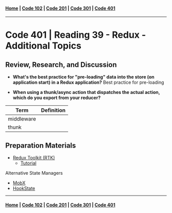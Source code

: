 #### [Home](../README.md) | [Code 102](../102main.md) | [Code 201](../201main.md) | [Code 301](../301main.md) | [Code 401](../401main.md)

---

# Code 401 | Reading 39 - Redux - Additional Topics

## Review, Research, and Discussion

-   **What's the best practice for "pre-loading" data into the store (on application start) in a Redux application?**
Best practice for pre-loading

-   **When using a thunk/async action that dispatches the actual action, which do you export from your reducer?**

| Term       | Definition |
| ---------- | ---------- |
| middleware |            |
| thunk      |            |

## Preparation Materials

-   [Redux Toolkit (RTK)](https://redux-toolkit.js.org/)
    -   [Tutorial](https://redux-toolkit.js.org/tutorials/intermediate-tutorial)

Alternative State Managers

-   [MobX](https://mobx.js.org/getting-started.html)
-   [HookState](https://hookstate.js.org/)

---

#### [Home](../README.md) | [Code 102](../102main.md) | [Code 201](../201main.md) | [Code 301](../301main.md) | [Code 401](../401main.md)
